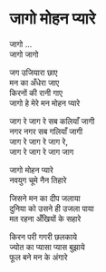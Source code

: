 # जागो मोहन प्यारे

जागो ...  
जागो जागो  

जग उजियारा छाए  
मन का अँधेरा जाए  
किरनों की रानी गाए  
जागो हे मेरे मन मोहन प्यारे  

जाग रे जाग रे सब कलियाँ जागी  
नगर नगर सब गलियाँ जागी  
जाग रे जाग रे जाग रे,  
जाग रे जाग रे जाग जाग  

जागो मोहन प्यारे  
नवयुग चूमे नैन तिहारे  

जिसने मन का दीप जलाया  
दुनिया को उसने ही उजला पाया  
मत रहना अँखियों के सहारे  

किरन परी गगरी छलकाये  
ज्योत का प्यासा प्यास बुझाये  
फूल बने मन के अंगारे  
